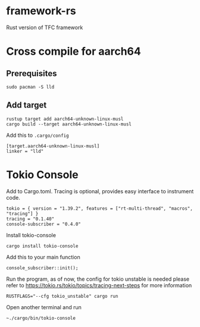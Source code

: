 # framework-rs
Rust version of TFC framework


# Cross compile for aarch64

## Prerequisites

```
sudo pacman -S lld
```

## Add target

```
rustup target add aarch64-unknown-linux-musl
cargo build --target aarch64-unknown-linux-musl
```

Add this to `.cargo/config`

```
[target.aarch64-unknown-linux-musl]
linker = "lld"
```


# Tokio Console

Add to Cargo.toml.
Tracing is optional, provides easy interface to instrument code.
```
tokio = { version = "1.39.2", features = ["rt-multi-thread", "macros", "tracing"] }
tracing = "0.1.40"
console-subscriber = "0.4.0"
```

Install tokio-console
```
cargo install tokio-console
```

Add this to your main function

```
console_subscriber::init();
```

Run the program, as of now, the config for tokio unstable is needed
please refer to https://tokio.rs/tokio/topics/tracing-next-steps for more information
```
RUSTFLAGS="--cfg tokio_unstable" cargo run
```

Open another terminal and run

```
~./cargo/bin/tokio-console
```

